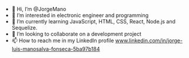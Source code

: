 - 👋 Hi, I’m @JorgeMano
- 👀 I’m interested in electronic engineer and programming
- 🌱 I’m currently learning JavaScript, HTML, CSS, React, Node.js and Sequelize.
- 💞️ I’m looking to collaborate on a development project
- 📫 How to reach me in my LinkedIn profile www.linkedin.com/in/jorge-luis-manosalva-fonseca-5ba97b184

<!---
JorgeMano/JorgeMano is a ✨ special ✨ repository because its `README.md` (this file) appears on your GitHub profile.
You can click the Preview link to take a look at your changes.
--->
